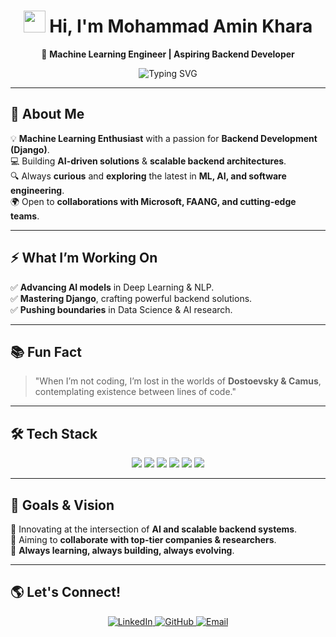 <h1 align="center">  
  <img src="https://media.giphy.com/media/hvRJCLFzcasrR4ia7z/giphy.gif" width="35px">  
  Hi, I'm Mohammad Amin Khara  
</h1>  

<p align="center">  
  🚀 <strong>Machine Learning Engineer | Aspiring Backend Developer</strong>  
</p>  

<p align="center">  
  <img src="https://readme-typing-svg.herokuapp.com?font=Fira+Code&size=22&pause=1000&color=F7B93E&width=580&lines=Exploring+AI%2C+Deep+Learning+%26+Django;Building+Scalable+and+Intelligent+Systems;Lifelong+Learner+and+Tech+Enthusiast;Let's+Innovate+Together!" alt="Typing SVG" />  
</p>  

---

## 🚀 About Me  

💡 **Machine Learning Enthusiast** with a passion for **Backend Development (Django)**.  
💻 Building **AI-driven solutions** & **scalable backend architectures**.  
🔍 Always **curious** and **exploring** the latest in **ML, AI, and software engineering**.  
🌍 Open to **collaborations with Microsoft, FAANG, and cutting-edge teams**.  

---

## ⚡ What I’m Working On  
✅ **Advancing AI models** in Deep Learning & NLP.  
✅ **Mastering Django**, crafting powerful backend solutions.  
✅ **Pushing boundaries** in Data Science & AI research.  

---

## 📚 Fun Fact  
> "When I’m not coding, I’m lost in the worlds of **Dostoevsky & Camus**, contemplating existence between lines of code."  

---

## 🛠️ Tech Stack  
<p align="center">  
  <img src="https://img.shields.io/badge/Python-3776AB?style=for-the-badge&logo=python&logoColor=white" />  
  <img src="https://img.shields.io/badge/Django-092E20?style=for-the-badge&logo=django&logoColor=white" />  
  <img src="https://img.shields.io/badge/TensorFlow-FF6F00?style=for-the-badge&logo=tensorflow&logoColor=white" />  
  <img src="https://img.shields.io/badge/PyTorch-EE4C2C?style=for-the-badge&logo=pytorch&logoColor=white" />  
  <img src="https://img.shields.io/badge/Linux-FCC624?style=for-the-badge&logo=linux&logoColor=black" />  
  <img src="https://img.shields.io/badge/PostgreSQL-336791?style=for-the-badge&logo=postgresql&logoColor=white" />  
</p>  

---

## 🎯 Goals & Vision  
🌟 Innovating at the intersection of **AI and scalable backend systems**.  
🌟 Aiming to **collaborate with top-tier companies & researchers**.  
🌟 **Always learning, always building, always evolving**.  

---

## 🌎 Let's Connect!  
<p align="center">  
  <a href="https://www.linkedin.com/in/your-profile" target="_blank">  
    <img src="https://img.shields.io/badge/LinkedIn-0A66C2?style=for-the-badge&logo=linkedin&logoColor=white" alt="LinkedIn" />  
  </a>  
  <a href="https://github.com/your-profile" target="_blank">  
    <img src="https://img.shields.io/badge/GitHub-181717?style=for-the-badge&logo=github&logoColor=white" alt="GitHub" />  
  </a>  
  <a href="mailto:your-email@example.com" target="_blank">  
    <img src="https://img.shields.io/badge/Email-D14836?style=for-the-badge&logo=gmail&logoColor=white" alt="Email" />  
  </a>  
</p>  
